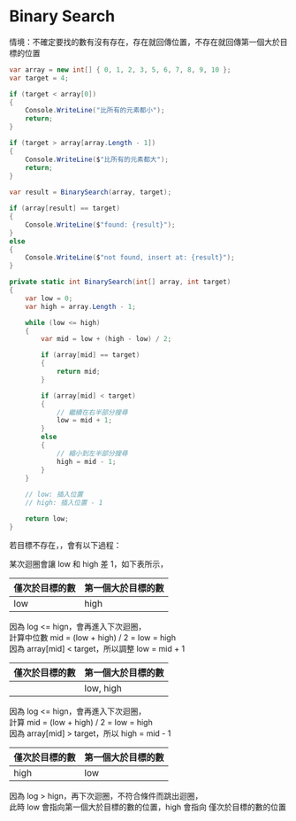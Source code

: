 # Binary Search

情境：不確定要找的數有沒有存在，存在就回傳位置，不存在就回傳第一個大於目標的位置

```csharp
var array = new int[] { 0, 1, 2, 3, 5, 6, 7, 8, 9, 10 };
var target = 4;

if (target < array[0]) 
{
    Console.WriteLine("比所有的元素都小");
    return;
}

if (target > array[array.Length - 1])
{
    Console.WriteLine($"比所有的元素都大");
    return;
}
        
var result = BinarySearch(array, target);

if (array[result] == target)
{
    Console.WriteLine($"found: {result}");
}
else
{
    Console.WriteLine($"not found, insert at: {result}");
}
```

```csharp
private static int BinarySearch(int[] array, int target)
{
    var low = 0;
    var high = array.Length - 1;

    while (low <= high)
    {
        var mid = low + (high - low) / 2;

        if (array[mid] == target)
        {
            return mid;
        }

        if (array[mid] < target)
        {
            // 繼續在右半部分搜尋
            low = mid + 1;
        }
        else
        {
            // 縮小到左半部分搜尋
            high = mid - 1;
        }
    }
        
    // low: 插入位置
    // high: 插入位置 - 1

    return low;
}
```

若目標不存在，，會有以下過程：  

某次迴圈會讓 low 和 high 差 1，如下表所示，  

| 僅次於目標的數 | 第一個大於目標的數 |
|----------------|--------------------|
| low            | high               |


因為 log <= hign，會再進入下次迴圈，  
計算中位數 mid = (low + high) / 2 = low = high  
因為 array[mid] < target，所以調整 low = mid + 1  

| 僅次於目標的數 | 第一個大於目標的數 |
|----------------|--------------------|
|                | low, high          |

因為 log <= hign，會再進入下次迴圈，  
計算 mid = (low + high) / 2 = low = high  
因為 array[mid] > target，所以 high = mid - 1  

| 僅次於目標的數 | 第一個大於目標的數 |
|----------------|--------------------|
| high           | low                |

因為 log > hign，再下次迴圈，不符合條件而跳出迴圈，  
此時 low 會指向第一個大於目標的數的位置，high 會指向 僅次於目標的數的位置